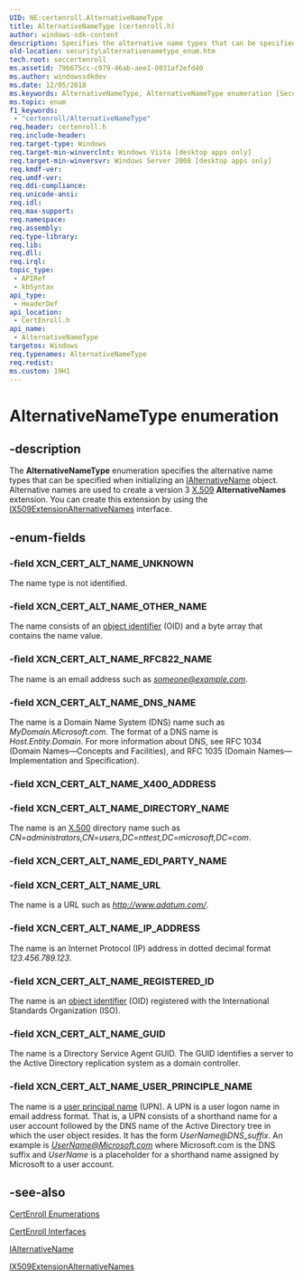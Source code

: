 ```yaml
---
UID: NE:certenroll.AlternativeNameType
title: AlternativeNameType (certenroll.h)
author: windows-sdk-content
description: Specifies the alternative name types that can be specified when initializing an IAlternativeName object.
old-location: security\alternativenametype_enum.htm
tech.root: seccertenroll
ms.assetid: 79b675cc-c979-46ab-aee1-0031af2efd40
ms.author: windowssdkdev
ms.date: 12/05/2018
ms.keywords: AlternativeNameType, AlternativeNameType enumeration [Security], XCN_CERT_ALT_NAME_DIRECTORY_NAME, XCN_CERT_ALT_NAME_DNS_NAME, XCN_CERT_ALT_NAME_GUID, XCN_CERT_ALT_NAME_IP_ADDRESS, XCN_CERT_ALT_NAME_OTHER_NAME, XCN_CERT_ALT_NAME_REGISTERED_ID, XCN_CERT_ALT_NAME_RFC822_NAME, XCN_CERT_ALT_NAME_UNKNOWN, XCN_CERT_ALT_NAME_URL, XCN_CERT_ALT_NAME_USER_PRINCIPLE_NAME, certenroll/AlternativeNameType, certenroll/XCN_CERT_ALT_NAME_DIRECTORY_NAME, certenroll/XCN_CERT_ALT_NAME_DNS_NAME, certenroll/XCN_CERT_ALT_NAME_GUID, certenroll/XCN_CERT_ALT_NAME_IP_ADDRESS, certenroll/XCN_CERT_ALT_NAME_OTHER_NAME, certenroll/XCN_CERT_ALT_NAME_REGISTERED_ID, certenroll/XCN_CERT_ALT_NAME_RFC822_NAME, certenroll/XCN_CERT_ALT_NAME_UNKNOWN, certenroll/XCN_CERT_ALT_NAME_URL, certenroll/XCN_CERT_ALT_NAME_USER_PRINCIPLE_NAME, security.alternativenametype_enum
ms.topic: enum
f1_keywords: 
 - "certenroll/AlternativeNameType"
req.header: certenroll.h
req.include-header: 
req.target-type: Windows
req.target-min-winverclnt: Windows Vista [desktop apps only]
req.target-min-winversvr: Windows Server 2008 [desktop apps only]
req.kmdf-ver: 
req.umdf-ver: 
req.ddi-compliance: 
req.unicode-ansi: 
req.idl: 
req.max-support: 
req.namespace: 
req.assembly: 
req.type-library: 
req.lib: 
req.dll: 
req.irql: 
topic_type:
 - APIRef
 - kbSyntax
api_type:
 - HeaderDef
api_location:
 - CertEnroll.h
api_name:
 - AlternativeNameType
targetos: Windows
req.typenames: AlternativeNameType
req.redist: 
ms.custom: 19H1
---
```


# AlternativeNameType enumeration


## -description


The <b>AlternativeNameType</b> enumeration  specifies the alternative name types that can be specified when initializing an <a href="https://docs.microsoft.com/windows/desktop/api/certenroll/nn-certenroll-ialternativename">IAlternativeName</a> object. Alternative names are used to create a version 3 <a href="https://docs.microsoft.com/windows/desktop/SecGloss/x-gly">X.509</a> <b>AlternativeNames</b> extension. You can create this extension by using the <a href="https://docs.microsoft.com/windows/desktop/api/certenroll/nn-certenroll-ix509extensionalternativenames">IX509ExtensionAlternativeNames</a> interface.


## -enum-fields




### -field XCN_CERT_ALT_NAME_UNKNOWN

The name type is not identified.


### -field XCN_CERT_ALT_NAME_OTHER_NAME

The name consists of an <a href="https://docs.microsoft.com/windows/desktop/SecGloss/o-gly">object identifier</a> (OID) and a byte array that contains the name value.


### -field XCN_CERT_ALT_NAME_RFC822_NAME

The name is an email address such as  <i>someone@example.com</i>.


### -field XCN_CERT_ALT_NAME_DNS_NAME

The name is a Domain Name System (DNS) name such as <i>MyDomain.Microsoft.com</i>. The format of a DNS name is <i>Host.Entity.Domain</i>. For more information about DNS, see RFC 1034 (Domain Names—Concepts and Facilities), and RFC 1035 (Domain Names—Implementation and Specification).


### -field XCN_CERT_ALT_NAME_X400_ADDRESS


### -field XCN_CERT_ALT_NAME_DIRECTORY_NAME

The name is an <a href="https://docs.microsoft.com/windows/desktop/SecGloss/x-gly">X.500</a> directory name such as <i>CN=administrators,CN=users,DC=nttest,DC=microsoft,DC=com</i>.


### -field XCN_CERT_ALT_NAME_EDI_PARTY_NAME


### -field XCN_CERT_ALT_NAME_URL

The name is a URL such as <i>http://www.adatum.com/</i>.


### -field XCN_CERT_ALT_NAME_IP_ADDRESS

The name is an Internet Protocol (IP) address in dotted decimal format <i>123.456.789.123</i>.


### -field XCN_CERT_ALT_NAME_REGISTERED_ID

The name is an <a href="https://docs.microsoft.com/windows/desktop/SecGloss/o-gly">object identifier</a> (OID) registered with the International Standards Organization (ISO).


### -field XCN_CERT_ALT_NAME_GUID

The name is a Directory Service Agent GUID. The GUID identifies a server to the Active Directory replication system as a domain controller.


### -field XCN_CERT_ALT_NAME_USER_PRINCIPLE_NAME

The name is a <a href="https://docs.microsoft.com/windows/desktop/SecGloss/u-gly">user principal name</a> (UPN). A UPN is a user logon name in email address format. That is, a UPN consists of a shorthand name for a user account followed by the DNS name of the Active Directory tree in which the user object resides. It has the form <i>UserName@DNS_suffix</i>. An example is <i>UserName@Microsoft.com</i> where Microsoft.com is the  DNS suffix and <i>UserName</i> is a placeholder for a shorthand name assigned by Microsoft to a user account.


## -see-also




<a href="https://docs.microsoft.com/windows/desktop/SecCertEnroll/certenroll-enumerations">CertEnroll Enumerations</a>



<a href="https://docs.microsoft.com/windows/desktop/SecCertEnroll/certenroll-interfaces">CertEnroll Interfaces</a>



<a href="https://docs.microsoft.com/windows/desktop/api/certenroll/nn-certenroll-ialternativename">IAlternativeName</a>



<a href="https://docs.microsoft.com/windows/desktop/api/certenroll/nn-certenroll-ix509extensionalternativenames">IX509ExtensionAlternativeNames</a>
 

 

